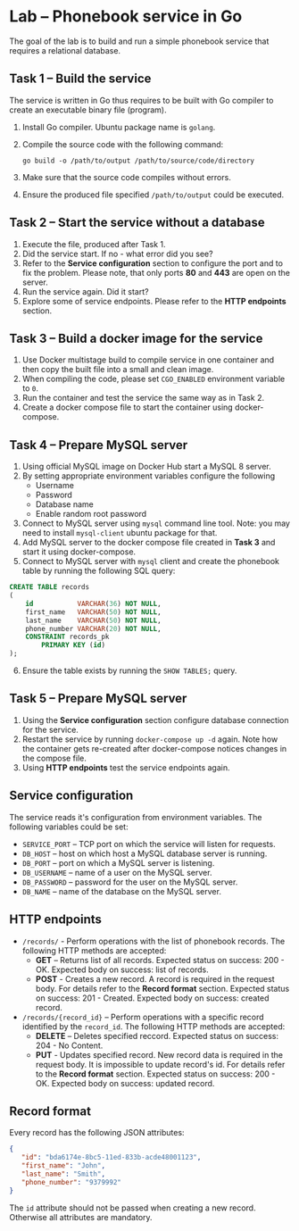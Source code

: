 # Lab – Phonebook service in Go

The goal of the lab is to build and run a simple phonebook service
that requires a relational database.


## Task 1 – Build the service

The service is written in Go thus requires to be built with Go compiler
to create an executable binary file (program).

1. Install Go compiler. Ubuntu package name is `golang`.
2. Compile the source code with the following command:

   ```go build -o /path/to/output /path/to/source/code/directory```

3. Make sure that the source code compiles without errors.
4. Ensure the produced file specified `/path/to/output` could be executed.


## Task 2 – Start the service without a database

1. Execute the file, produced after Task 1.
2. Did the service start. If no - what error did you see?
3. Refer to the **Service configuration** section to configure the
   port  and to fix the problem. Please note, that only ports **80**
   and **443** are open on the server.
4. Run the service again. Did it start?
5. Explore some of service endpoints. Please refer to the
   **HTTP endpoints** section.


## Task 3 – Build a docker image for the service

1. Use Docker multistage build to compile service in one container
   and then copy the built file into a small and clean image.
2. When compiling the code, please set `CGO_ENABLED` environment
   variable to `0`.
3. Run the container and test the service the same way as in Task 2.
4. Create a docker compose file to start the container using docker-compose.

## Task 4 – Prepare MySQL server

1. Using official MySQL image on Docker Hub start a MySQL 8 server.
2. By setting appropriate environment variables configure the following
   * Username
   * Password
   * Database name
   * Enable random root password
3. Connect to MySQL server using `mysql` command line tool.
   Note: you may need to install `mysql-client` ubuntu package for that.
4. Add MySQL server to the docker compose file created in **Task 3** and
   start it using docker-compose.
5. Connect to MySQL server with `mysql` client and create the phonebook
   table by running the following SQL query:

```sql
CREATE TABLE records
(
    id           VARCHAR(36) NOT NULL,
    first_name   VARCHAR(50) NOT NULL,
    last_name    VARCHAR(50) NOT NULL,
    phone_number VARCHAR(20) NOT NULL,
    CONSTRAINT records_pk
        PRIMARY KEY (id)
);
```

6. Ensure the table exists by running the `SHOW TABLES;` query.


## Task 5 – Prepare MySQL server

1. Using the **Service configuration** section configure database
  connection for the service.
2. Restart the service by running `docker-compose up -d` again. Note how
   the container gets re-created after docker-compose notices changes in the
   compose file.
3. Using **HTTP endpoints** test the service endpoints again.

## Service configuration

The service reads it's configuration from environment variables.
The following variables could be set:

* `SERVICE_PORT` – TCP port on which the service will listen for requests.
* `DB_HOST` – host on which host a MySQL database server is running.
* `DB_PORT` – port on which a MySQL server is listening.
* `DB_USERNAME` – name of a user on the MySQL server.
* `DB_PASSWORD` – password for the user on the MySQL server.
* `DB_NAME` – name of the database on the MySQL server.


## HTTP endpoints

* `/records/` - Perform operations with the list of phonebook records.
  The following HTTP methods are accepted: 
  * **GET** – Returns list of all records. 
              Expected status on success: 200 - OK.
              Expected body on success: list of records.
  * **POST** - Creates a new record. A record is required in the
               request body. For details refer to the **Record format**
               section.
               Expected status on success: 201 - Created.
               Expected body on success: created record.
* `/records/{record_id}` – Perform operations with a specific record
  identified by the `record_id`.
  The following HTTP methods are accepted:
   * **DELETE** – Deletes specified reccord.
     Expected status on success: 204 - No Content.
   * **PUT** - Updates specified record. New record data is required
     in the request body. It is impossible to update record's id.
     For details refer to the **Record format** section.
     Expected status on success: 200 - OK.
     Expected body on success: updated record.


## Record format

Every record has the following JSON attributes:

```json
{
   "id": "bda6174e-8bc5-11ed-833b-acde48001123",
   "first_name": "John",
   "last_name": "Smith",
   "phone_number": "9379992"
}
```

The `id` attribute should not be passed when creating a new record.
Otherwise all attributes are mandatory.


